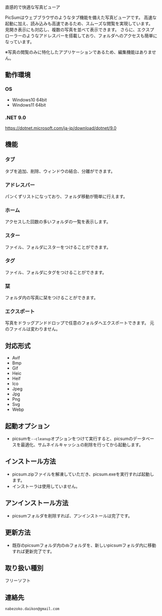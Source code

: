 直感的で快適な写真ビューア

PicSumはウェブブラウザのようなタブ機能を備えた写真ビューアです。
高速な起動に加え、読み込みも高速であるため、スムーズな閲覧を実現しています。
見開き表示にも対応し、複数の写真を並べて表示できます。
さらに、エクスプローラーのようなアドレスバーを搭載しており、フォルダへのアクセスも簡単になっています。

※写真の閲覧のみに特化したアプリケーションであるため、編集機能はありません。

## 動作環境
### OS
* Windows10 64bit
* Windows11 64bit
### .NET 9.0
https://dotnet.microsoft.com/ja-jp/download/dotnet/9.0

## 機能
### タブ
タブを追加、削除、ウィンドウの結合、分離ができます。
### アドレスバー
パンくずリストになっており、フォルダ移動が簡単に行えます。
### ホーム
アクセスした回数の多いフォルダの一覧を表示します。
### スター
ファイル、フォルダにスターをつけることができます。
### タグ
ファイル、フォルダにタグをつけることができます。
### 栞 
フォルダ内の写真に栞をつけることができます。
### エクスポート
写真をドラッグアンドドロップで任意のフォルダへエクスポートできます。
元のファイルは変わりません。

## 対応形式
* Avif
* Bmp
* Gif
* Heic
* Heif
* Ico
* Jpeg
* Jpg
* Png
* Svg
* Webp

## 起動オプション
* picsumを`--cleanup`オプションをつけて実行すると、picsumのデータベースを最適化、サムネイルキャッシュの削除を行ってから起動します。

## インストール方法
* picsum.zipファイルを解凍していただき、picsum.exeを実行すれば起動します。
* インストーラは使用していません。

## アンインストール方法
* picsumフォルダを削除すれば、アンインストールは完了です。

## 更新方法
* 既存のpicsumフォルダ内の`db`フォルダを、新しいpicsumフォルダ内に移動すれば更新完了です。

## 取り扱い種別
フリーソフト

## 連絡先
`nabezoko.daikon@gmail.com`

